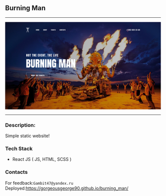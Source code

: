 ## Burning Man 

***

![pic](src/assets/img/First%20screen.svg)

***

### Description:

Simple static website!

### Tech Stack

* React JS ( JS, HTML, SCSS )

### Contacts

For feedback:`Gambit47@yandex.ru`<br>
Deployed:https://gorgeousgeorge90.github.io/burning_man/

